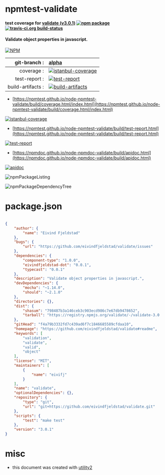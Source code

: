# npmtest-validate

#### test coverage for  [validate (v3.0.1)](https://github.com/eivindfjeldstad/validate#readme)  [![npm package](https://img.shields.io/npm/v/npmtest-validate.svg?style=flat-square)](https://www.npmjs.org/package/npmtest-validate) [![travis-ci.org build-status](https://api.travis-ci.org/npmtest/node-npmtest-validate.svg)](https://travis-ci.org/npmtest/node-npmtest-validate)

#### Validate object properties in javascript.

[![NPM](https://nodei.co/npm/validate.png?downloads=true&downloadRank=true&stars=true)](https://www.npmjs.com/package/validate)

| git-branch : | [alpha](https://github.com/npmtest/node-npmtest-validate/tree/alpha)|
|--:|:--|
| coverage : | [![istanbul-coverage](https://npmtest.github.io/node-npmtest-validate/build/coverage.badge.svg)](https://npmtest.github.io/node-npmtest-validate/build/coverage.html/index.html)|
| test-report : | [![test-report](https://npmtest.github.io/node-npmtest-validate/build/test-report.badge.svg)](https://npmtest.github.io/node-npmtest-validate/build/test-report.html)|
| build-artifacts : | [![build-artifacts](https://npmtest.github.io/node-npmtest-validate/glyphicons_144_folder_open.png)](https://github.com/npmtest/node-npmtest-validate/tree/gh-pages/build)|

- [https://npmtest.github.io/node-npmtest-validate/build/coverage.html/index.html](https://npmtest.github.io/node-npmtest-validate/build/coverage.html/index.html)

[![istanbul-coverage](https://npmtest.github.io/node-npmtest-validate/build/screenCapture.buildCi.browser.%252Ftmp%252Fbuild%252Fcoverage.lib.html.png)](https://npmtest.github.io/node-npmtest-validate/build/coverage.html/index.html)

- [https://npmtest.github.io/node-npmtest-validate/build/test-report.html](https://npmtest.github.io/node-npmtest-validate/build/test-report.html)

[![test-report](https://npmtest.github.io/node-npmtest-validate/build/screenCapture.buildCi.browser.%252Ftmp%252Fbuild%252Ftest-report.html.png)](https://npmtest.github.io/node-npmtest-validate/build/test-report.html)

- [https://npmdoc.github.io/node-npmdoc-validate/build/apidoc.html](https://npmdoc.github.io/node-npmdoc-validate/build/apidoc.html)

[![apidoc](https://npmdoc.github.io/node-npmdoc-validate/build/screenCapture.buildCi.browser.%252Ftmp%252Fbuild%252Fapidoc.html.png)](https://npmdoc.github.io/node-npmdoc-validate/build/apidoc.html)

![npmPackageListing](https://npmtest.github.io/node-npmtest-validate/build/screenCapture.npmPackageListing.svg)

![npmPackageDependencyTree](https://npmtest.github.io/node-npmtest-validate/build/screenCapture.npmPackageDependencyTree.svg)



# package.json

```json

{
    "author": {
        "name": "Eivind Fjeldstad"
    },
    "bugs": {
        "url": "https://github.com/eivindfjeldstad/validate/issues"
    },
    "dependencies": {
        "component-type": "1.0.0",
        "eivindfjeldstad-dot": "0.0.1",
        "typecast": "0.0.1"
    },
    "description": "Validate object properties in javascript.",
    "devDependencies": {
        "mocha": "~1.14.0",
        "should": "~2.1.0"
    },
    "directories": {},
    "dist": {
        "shasum": "798487b3a146ceb3c903ecd986c7e67db9478652",
        "tarball": "https://registry.npmjs.org/validate/-/validate-3.0.1.tgz"
    },
    "gitHead": "f4a79b3332fd7c439ad6f7c1846685589cfdaa10",
    "homepage": "https://github.com/eivindfjeldstad/validate#readme",
    "keywords": [
        "validation",
        "validate",
        "valid",
        "object"
    ],
    "license": "MIT",
    "maintainers": [
        {
            "name": "eivifj"
        }
    ],
    "name": "validate",
    "optionalDependencies": {},
    "repository": {
        "type": "git",
        "url": "git+https://github.com/eivindfjeldstad/validate.git"
    },
    "scripts": {
        "test": "make test"
    },
    "version": "3.0.1"
}
```



# misc
- this document was created with [utility2](https://github.com/kaizhu256/node-utility2)
